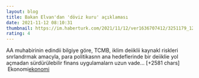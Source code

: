 ```yaml
--- 
layout: blog
title: Bakan Elvan'dan 'döviz kuru' açıklaması
date: 2021-11-12 08:10:31
thumbnail: https://im.haberturk.com/2021/11/12/ver1636707412/3251179_1200x627.jpg
rating: 4
---
```

AA muhabirinin edindii bilgiye göre, TCMB, iklim deiiklii kaynakl riskleri snrlandrmak amacyla, para politikasnn ana hedeflerinde bir deiiklie yol açmadan sürdürülebilir finans uygulamalarn uzun vade… [+2581 chars]</br>&nbsp;Ekonomi<a href="Ekonomi">ekonomi</a>